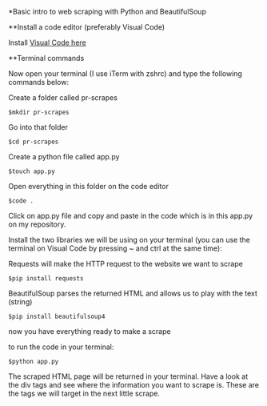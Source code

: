 *Basic intro to web scraping with Python and BeautifulSoup

**Install a code editor (preferably Visual Code) 

Install [Visual Code here](https://code.visualstudio.com/)


**Terminal commands

Now open your terminal (I use iTerm with zshrc) and type the following commands below:



Create a folder called pr-scrapes
```
$mkdir pr-scrapes
```

Go into that folder
```
$cd pr-scrapes
```

Create a python file called app.py
```
$touch app.py
```

Open everything in this folder on the code editor
```
$code .
```

Click on app.py file and copy and paste in the code which is in this app.py on my repository.


Install the two libraries we will be using on your terminal (you can use the terminal on Visual Code by pressing ~ and ctrl at the same time):

Requests will make the HTTP request to the website we want to scrape
```
$pip install requests
```

BeautifulSoup parses the returned HTML and allows us to play with the text (string)
```
$pip install beautifulsoup4
```

now you have everything ready to make a scrape

to run the code in your terminal:

```
$python app.py
```

The scraped HTML page will be returned in your terminal. Have a look at the div tags and see where the information you want to scrape is. These are the tags we will target in the next little scrape.